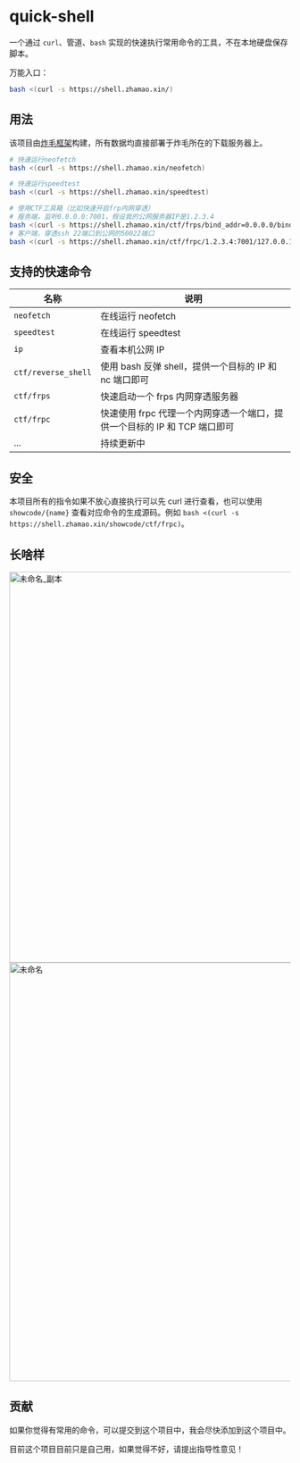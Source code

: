 # quick-shell

一个通过 `curl`、管道、`bash` 实现的快速执行常用命令的工具，不在本地硬盘保存脚本。

万能入口：

```bash
bash <(curl -s https://shell.zhamao.xin/)
```

## 用法

该项目由[炸毛框架](https://github.com/zhamao-robot/zhamao-framework)构建，所有数据均直接部署于炸毛所在的下载服务器上。

```bash
# 快速运行neofetch
bash <(curl -s https://shell.zhamao.xin/neofetch)

# 快速运行speedtest
bash <(curl -s https://shell.zhamao.xin/speedtest)

# 使用CTF工具箱（比如快速开启frp内网穿透）
# 服务端，监听0.0.0.0:7001，假设我的公网服务器IP是1.2.3.4
bash <(curl -s https://shell.zhamao.xin/ctf/frps/bind_addr=0.0.0.0/bind_port=7001)
# 客户端，穿透ssh 22端口到公网的50022端口
bash <(curl -s https://shell.zhamao.xin/ctf/frpc/1.2.3.4:7001/127.0.0.1/22/50022)
```

## 支持的快速命令

| 名称 | 说明 |
| ---- | ---- |
| `neofetch` | 在线运行 neofetch |
| `speedtest` | 在线运行 speedtest |
| `ip` | 查看本机公网 IP |
| `ctf/reverse_shell` | 使用 bash 反弹 shell，提供一个目标的 IP 和 nc 端口即可 |
| `ctf/frps` | 快速启动一个 frps 内网穿透服务器 |
| `ctf/frpc` | 快速使用 frpc 代理一个内网穿透一个端口，提供一个目标的 IP 和 TCP 端口即可 |
| ... | 持续更新中 |

## 安全

本项目所有的指令如果不放心直接执行可以先 curl 进行查看，也可以使用 `showcode/{name}` 查看对应命令的生成源码。例如 `bash <(curl -s https://shell.zhamao.xin/showcode/ctf/frpc)`。

## 长啥样

<img width="700" alt="未命名_副本" src="https://user-images.githubusercontent.com/20330940/170800524-0ced4fdb-97b0-4961-b281-3c96af334095.png">

<img width="750" alt="未命名" src="https://user-images.githubusercontent.com/20330940/170800611-dd21a624-8160-4e6e-9c1e-3b3d6189f8c5.png">

## 贡献

如果你觉得有常用的命令，可以提交到这个项目中，我会尽快添加到这个项目中。

目前这个项目目前只是自己用，如果觉得不好，请提出指导性意见！
